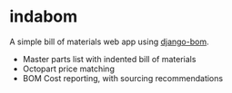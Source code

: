 # indabom
A simple bill of materials web app using [django-bom](https://github.com/mpkasp/django-bom).

- Master parts list with indented bill of materials
- Octopart price matching
- BOM Cost reporting, with sourcing recommendations
